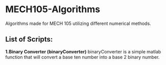 # MECH105-Algorithms
Algorithms made for MECH 105 utilizing different numerical methods.

## List of Scripts:

**1.Binary Converter (binaryConverter)**
   binaryConverter is a simple matlab function that will convert a base ten number into a base 2 binary number.


